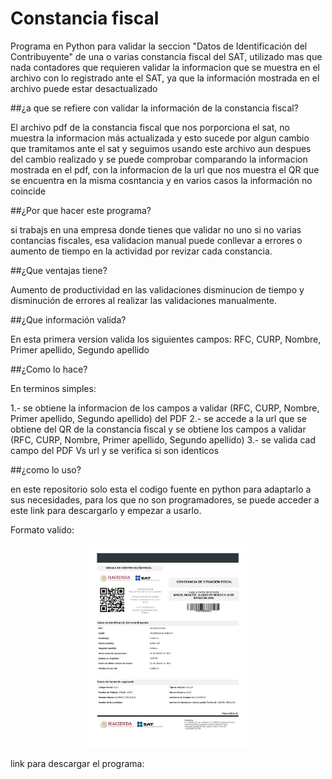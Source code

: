 # Constancia fiscal
Programa en Python para validar la seccion "Datos de Identificación del Contribuyente" de una o varias constancia fiscal del SAT,  utilizado mas que nada contadores que requieren validar la informacion que se muestra en el archivo con lo registrado ante el SAT, ya que la información mostrada en el archivo puede estar desactualizado


##¿a que se refiere con validar la información de la constancia fiscal?
  
  El archivo pdf de la constancia fiscal que nos porporciona el sat, no muestra la informacion más actualizada y esto sucede por algun cambio 
  que tramitamos ante el sat y seguimos usando este archivo aun despues del cambio realizado y se puede comprobar comparando la informacion mostrada 
  en el pdf, con la informacion de la url que nos muestra el QR que se encuentra en la misma cosntancia y en varios casos la información no coincide
  
  
##¿Por que hacer este programa?

  si trabajs en una empresa donde tienes que validar no uno si no varias contancias fiscales, esa validacion manual puede conllevar a errores o aumento de 
  tiempo en la actividad por revizar cada constancia.

##¿Que ventajas tiene?

  Aumento de productividad en las validaciones disminucion de tiempo y disminución de errores al realizar las validaciones manualmente.


##¿Que información valida?

  En esta primera version valida los siguientes campos: RFC, CURP, Nombre, Primer apellido, Segundo apellido
 
##¿Como lo hace?  

  En terminos simples:

  1.- se obtiene la informacion de los campos a validar (RFC, CURP, Nombre, Primer apellido, Segundo apellido) del PDF
  2.- se accede a la url que se obtiene del QR de la constancia fiscal y se obtiene los campos a validar (RFC, CURP, Nombre, Primer apellido, Segundo apellido)
  3.- se valida cad campo del PDF Vs url y se verifica si son identicos


##¿como lo uso?

  en este repositorio solo esta el codigo fuente en python para adaptarlo a sus necesidades, para los que no son programadores, se puede acceder a este link para 
  descargarlo y empezar a usarlo.


Formato valido:
<p align="center">
  <img src="https://github.com/azcue/ConstanciaFiscal/blob/main/constanciaFiscal.png" width="50%" heigth="50%">
</p>


link para descargar el programa: 

